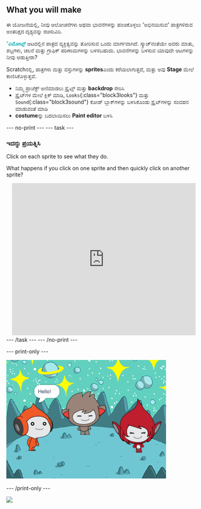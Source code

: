 ## What you will make

ಈ ಯೋಜನೆಯಲ್ಲಿ, ನೀವು ಆಲೋಚನೆಗಳು ಅಥವಾ ಭಾವನೆಗಳನ್ನು ಹಂಚಿಕೊಳ್ಳಲು 'ಅಭಿನಯಿಸುವ' ಪಾತ್ರಗಳಿರುವ ಅಂತರಿಕ್ಷದ ದೃಶ್ಯವನ್ನು ರಚಿಸುವಿರಿ.

<span style="color: #0faeb0">**'ಎಮೋಟ್ಸ್**</span> ಆಟದಲ್ಲಿನ ಪಾತ್ರದ ವ್ಯಕ್ತಿತ್ವವನ್ನು ತೋರಿಸುವ ಒಂದು ಮಾರ್ಗವಾಗಿದೆ. ಸ್ಕ್ರಾಚ್‌ನಂತೆಯೇ ಅವರು ಮಾತು, ಶಬ್ದಗಳು, ಚಲನೆ ಮತ್ತು ಗ್ರಾಫಿಕ್ ಪರಿಣಾಮಗಳನ್ನು ಬಳಸಬಹುದು. ಭಾವನೆಗಳನ್ನು ಬಳಸುವ ಯಾವುದೇ ಆಟಗಳನ್ನು ನೀವು ಆಡುತ್ತೀರಾ?

Scratchನಲ್ಲಿ, ಪಾತ್ರಗಳು ಮತ್ತು ವಸ್ತುಗಳನ್ನು **sprites**ಎಂದು ಕರೆಯಲಾಗುತ್ತದೆ, ಮತ್ತು ಅವು **Stage** ಮೇಲೆ ಕಾಣಿಸಿಕೊಳ್ಳುತ್ತವೆ.
+ ನಿಮ್ಮ ಪ್ರಾಜೆಕ್ಟ್ ಅಣಿಮಾಡಲು ಸ್ಪ್ರೈಟ್ಸ್ ಮತ್ತು **backdrop** ಸೇರಿಸಿ
+ ಸ್ಪ್ರೈಟ್‌ಗಳ ಮೇಲೆ ಕ್ಲಿಕ್ ಮಾಡಿ, `Looks`{:class="block3looks"} ಮತ್ತು `Sound`{:class="block3sound"} ಕೋಡ್ ಬ್ಲಾಕ್‌ಗಳನ್ನು ಬಳಸಿಕೊಂಡು ಸ್ಪ್ರೈಟ್‌ಗಳನ್ನು ಸಂವಹನ ಮಾಡುವಂತೆ ಮಾಡಿ
+ **costume**ನ್ನು ಬದಲಾಯಿಸಲು **Paint editor** ಬಳಸಿ

--- no-print --- --- task ---
### ಇದನ್ನು ಪ್ರಯತ್ನಿಸಿ
<div style="display: flex; flex-wrap: wrap">
<div style="flex-basis: 175px; flex-grow: 1">  
Click on each sprite to see what they do. 

What happens if you click on one sprite and then quickly click on another sprite?
</div>
<div class="scratch-preview" style="margin-left: 15px;">
  <iframe allowtransparency="true" width="485" height="402" src="https://scratch.mit.edu/projects/embed/485673032/?autostart=false" frameborder="0"></iframe>
</div>
</div>
--- /task --- --- /no-print ---

--- print-only ---

![The completed project.](images/showcase_static.png)

--- /print-only ---

![](https://code.org/api/hour/begin_raspi_space.png)

